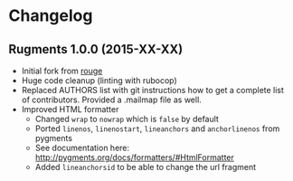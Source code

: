 # Changelog

## Rugments 1.0.0 (2015-XX-XX)

* Initial fork from [rouge](https://github.com/jneen/rouge)
* Huge code cleanup (linting with rubocop)
* Replaced AUTHORS list with git instructions how to get a complete list of
  contributors. Provided a .mailmap file as well.
* Improved HTML formatter
  * Changed `wrap` to `nowrap` which is `false` by default
  * Ported `linenos`, `linenostart`, `lineanchors` and `anchorlinenos` from pygments
  * See documentation here: http://pygments.org/docs/formatters/#HtmlFormatter
  * Added `lineanchorsid` to be able to change the url fragment

